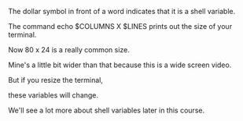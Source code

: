 The dollar symbol in front of a word indicates that it is a shell variable.

The command echo $COLUMNS X $LINES prints out the size of your terminal.

Now 80 x 24 is a really common size.

Mine's a little bit wider than that because this is a wide screen video.

But if you resize the terminal,

these variables will change.

We'll see a lot more about shell variables later in this course.
